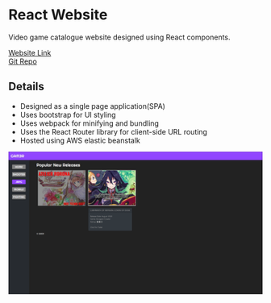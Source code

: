 # React Website
Video game catalogue website designed using React components.  

[Website Link](https://whispering-coast-68461.herokuapp.com)  
[Git Repo](https://github.com/nodejsgithubuser/videogamesite)  

## Details
* Designed as a single page application(SPA)
* Uses bootstrap for UI styling
* Uses webpack for minifying and bundling
* Uses the React Router library for client-side URL routing
* Hosted using AWS elastic beanstalk

![Image](Untitled.png)
